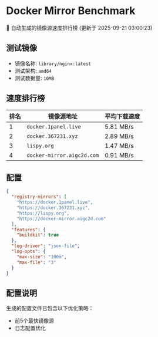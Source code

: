 # Docker Mirror Benchmark

🚀 自动生成的镜像源速度排行榜 (更新于 2025-09-21 03:00:23)

## 测试镜像
- 镜像名称: `library/nginx:latest`
- 测试架构: `amd64`
- 测试数据量: `10MB`

## 速度排行榜
| 排名 | 镜像源地址 | 平均下载速度 |
|------|------------|--------------|
| 1 | `docker.1panel.live` | 5.81 MB/s |
| 2 | `docker.367231.xyz` | 2.89 MB/s |
| 3 | `lispy.org` | 1.47 MB/s |
| 4 | `docker-mirror.aigc2d.com` | 0.91 MB/s |

## 配置

```json
{
  "registry-mirrors": [
    "https://docker.1panel.live",
    "https://docker.367231.xyz",
    "https://lispy.org",
    "https://docker-mirror.aigc2d.com"
  ],
  "features": {
    "buildkit": true
  },
  "log-driver": "json-file",
  "log-opts": {
    "max-size": "100m",
    "max-file": "3"
  }
}
```

## 配置说明
生成的配置文件已包含以下优化策略：
- 前5个最快镜像源
- 日志配置优化

